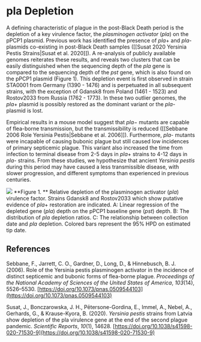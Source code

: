 
# pla Depletion

A defining characteristic of plague in the post-Black Death period is the depletion of a key virulence factor,  the *plasminogen activator* (*pla*) on the pPCP1 plasmid. Previous work has identified the presence of *pla*+ and *pla*- plasmids co-existing in post-Black Death samples ([[Susat 2020 Yersinia Pestis Strains|Susat et al. 2020]]). A re-analysis of publicly available genomes reiterates these results, and reveals two clusters that can be easily distinguished when the sequencing depth of the *pla* gene is compared to the sequencing depth of the *pst* gene, which is also found on the pPCP1 plasmid (Figure 1). This depletion event is first observed in strain STA0001 from Germany (1390 - 1476) and is perpetuated in all subsequent strains, with the exception of Gdansk8 from Poland (1461 - 1523) and Rostov2033 from Russia (1762 - 1773). In these two outlier genomes, the *pla*+ plasmid is possibly restored as the dominant variant or the *pla*- plasmid is lost. 

Empirical results in a mouse model suggest that *pla*− mutants are capable of flea-borne transmission, but the transmissibility is reduced ([[Sebbane 2006 Role Yersinia Pestis|Sebbane et al. 2006]]). Furthermore, *pla*- mutants were incapable of causing bubonic plague but still caused low incidences of primary septicemic plague. This variant also increased the time from infection to terminal disease from 2-5 days in *pla*+ strains to 4-12 days in *pla*- strains. From these studies, we hypothesize that ancient *Yersinia pestis* during this period may have caused a less transmissible disease, with slower progression, and different symptoms than experienced in previous centuries.

![](https://rawcdn.githack.com/ktmeaton/plague-phylogeography-projects/dc0d6f8/denmark/locus_coverage_collect/all/depletion_pla.png)
**Figure 1. ** Relative depletion of the plasminogen activator (*pla*) virulence factor. Strains Gdansk8 and Rostov2033 which show putative evidence of *pla*+ restoration are indicated. A: Linear regression of the depleted gene (*pla*) depth on the pPCP1 baseline gene (*pst*) depth. B: The distribution of *pla* depletion ratios. C: The relationship between collection date and *pla* depletion. Colored bars represent the 95% HPD on estimated tip date.

## References

Sebbane, F., Jarrett, C. O., Gardner, D., Long, D., & Hinnebusch, B. J. (2006). Role of the Yersinia pestis plasminogen activator in the incidence of distinct septicemic and bubonic forms of flea-borne plague. _Proceedings of the National Academy of Sciences of the United States of America_, _103_(14), 5526–5530. [https://doi.org/10.1073/pnas.0509544103](https://doi.org/10.1073/pnas.0509544103)

Susat, J., Bonczarowska, J. H., Pētersone-Gordina, E., Immel, A., Nebel, A., Gerhards, G., & Krause-Kyora, B. (2020). _Yersinia pestis_ strains from Latvia show depletion of the pla virulence gene at the end of the second plague pandemic. _Scientific Reports_, _10_(1), 14628. [https://doi.org/10.1038/s41598-020-71530-9](https://doi.org/10.1038/s41598-020-71530-9)

